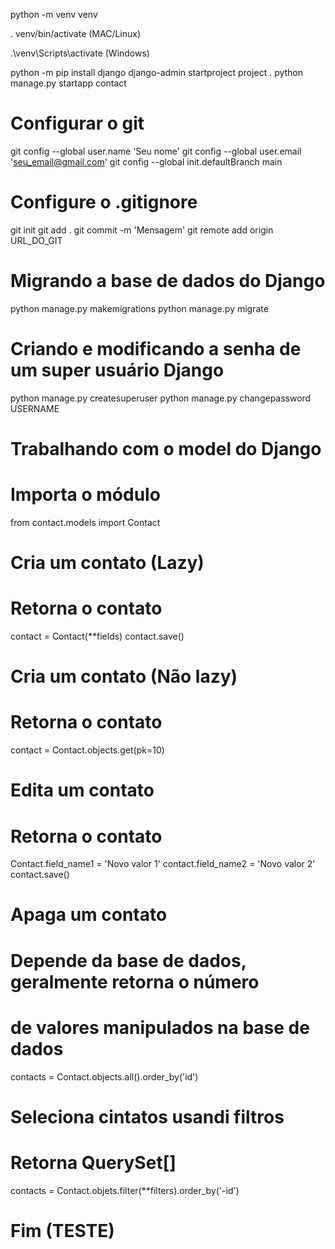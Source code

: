 python -m venv venv

. venv/bin/activate (MAC/Linux)

.\venv\Scripts\activate (Windows)

python -m pip install django
django-admin startproject project .
python manage.py startapp contact

# Configurar o git

git config --global user.name 'Seu nome'
git config --global user.email 'seu_email@gmail.com'
git config --global init.defaultBranch main

# Configure o .gitignore
git init
git add .
git commit -m 'Mensagem'
git remote add origin URL_DO_GIT

# Migrando a base de dados do Django

python manage.py makemigrations
python manage.py migrate

# Criando e modificando a senha de um super usuário Django

python manage.py createsuperuser
python manage.py changepassword USERNAME

# Trabalhando com o model do Django

# Importa o módulo
from contact.models import Contact
# Cria um contato (Lazy)
# Retorna o contato
contact = Contact(**fields)
contact.save()
# Cria um contato (Não lazy)
# Retorna o contato
contact = Contact.objects.get(pk=10)
# Edita um contato
# Retorna o contato
Contact.field_name1 = 'Novo valor 1'
contact.field_name2 = 'Novo valor 2'
contact.save()
# Apaga um contato
# Depende da base de dados, geralmente retorna o número
# de valores manipulados na base de dados
contacts = Contact.objects.all().order_by('id')
# Seleciona cintatos usandi filtros
# Retorna QuerySet[]
contacts = Contact.objets.filter(**filters).order_by('-id')

# Fim (TESTE)
#